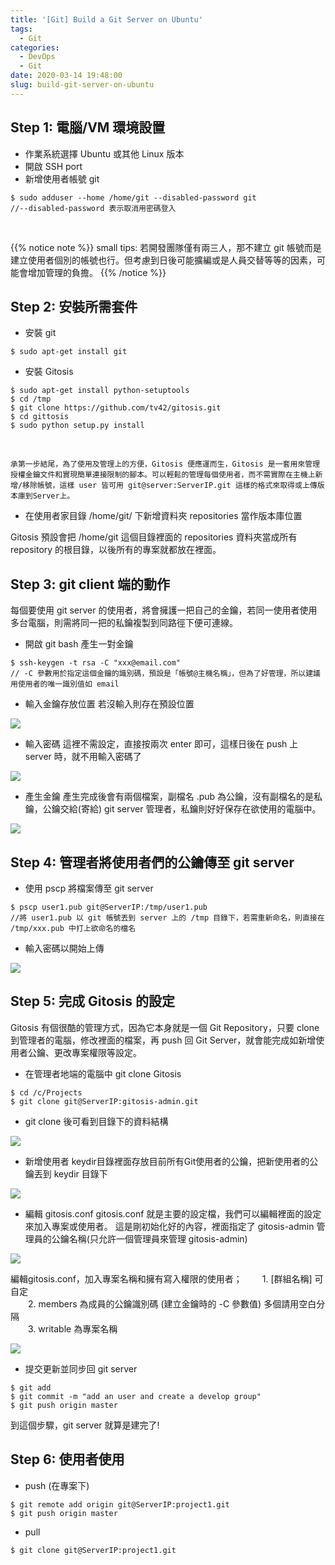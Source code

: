 ```yaml
---
title: '[Git] Build a Git Server on Ubuntu'
tags:
  - Git
categories:
  - DevOps
  - Git
date: 2020-03-14 19:48:00
slug: build-git-server-on-ubuntu
---
```

## Step 1: 電腦/VM 環境設置

- 作業系統選擇 Ubuntu 或其他 Linux 版本
- 開啟 SSH port
- 新增使用者帳號 git

<!--more-->

```
$ sudo adduser --home /home/git --disabled-password git
//--disabled-password 表示取消用密碼登入
```
</br>

{{% notice note %}}
small tips:
若開發團隊僅有兩三人，那不建立 git 帳號而是建立使用者個別的帳號也行。但考慮到日後可能擴編或是人員交替等等的因素，可能會增加管理的負擔。
{{% /notice %}}

## Step 2: 安裝所需套件

- 安裝 git
```
$ sudo apt-get install git
```
- 安裝 Gitosis
```
$ sudo apt-get install python-setuptools
$ cd /tmp
$ git clone https://github.com/tv42/gitosis.git
$ cd gittosis
$ sudo python setup.py install
```
</br>

```
承第一步結尾，為了使用及管理上的方便，Gitosis 便應運而生，Gitosis 是一套用來管理授權金鑰文件和實現簡單連接限制的腳本。可以輕鬆的管理每個使用者，而不需實際在主機上新增/移除帳號，這樣 user 皆可用 git@server:ServerIP.git 這樣的格式來取得或上傳版本庫到Server上。
```
- 在使用者家目錄 /home/git/ 下新增資料夾 repositories 當作版本庫位置

Gitosis 預設會把 /home/git 這個目錄裡面的 repositories 資料夾當成所有 repository 的根目錄，以後所有的專案就都放在裡面。

## Step 3: git client 端的動作
每個要使用 git server 的使用者，將會擁護一把自己的金鑰，若同一使用者使用多台電腦，則需將同一把的私鑰複製到同路徑下便可連線。

- 開啟 git bash 產生一對金鑰
```
$ ssh-keygen -t rsa -C "xxx@email.com"
// -C 參數用於指定這個金鑰的識別碼，預設是「帳號@主機名稱」，但為了好管理，所以建議用使用者的唯一識別值如 email
```
- 輸入金鑰存放位置
若沒輸入則存在預設位置

![](https://imgur.com/0ppmntS.png)

- 輸入密碼
這裡不需設定，直接按兩次 enter 即可，這樣日後在 push 上 server 時，就不用輸入密碼了

![](https://imgur.com/thA3DK7.png)

- 產生金鑰
產生完成後會有兩個檔案，副檔名 .pub 為公鑰，沒有副檔名的是私鑰，公鑰交給(寄給) git server 管理者，私鑰則好好保存在欲使用的電腦中。

![](https://imgur.com/28JswVa.png)

## Step 4: 管理者將使用者們的公鑰傳至 git server
- 使用 pscp 將檔案傳至 git server
```
$ pscp user1.pub git@ServerIP:/tmp/user1.pub
//將 user1.pub 以 git 帳號丟到 server 上的 /tmp 目錄下，若需重新命名，則直接在 /tmp/xxx.pub 中打上欲命名的檔名
```
- 輸入密碼以開始上傳

![](https://imgur.com/3GywqeJ.png)

## Step 5: 完成 Gitosis 的設定

Gitosis 有個很酷的管理方式，因為它本身就是一個 Git Repository，只要 clone 到管理者的電腦，修改裡面的檔案，再 push 回 Git Server，就會能完成如新增使用者公鑰、更改專案權限等設定。

- 在管理者地端的電腦中 git clone Gitosis
```
$ cd /c/Projects
$ git clone git@ServerIP:gitosis-admin.git
```
- git clone 後可看到目錄下的資料結構

![](https://imgur.com/NFLalCV.png)

- 新增使用者
keydir目錄裡面存放目前所有Git使用者的公鑰，把新使用者的公鑰丟到 keydir 目錄下

![](https://imgur.com/4GM2rl3.png)

- 編輯 gitosis.conf
gitosis.conf 就是主要的設定檔，我們可以編輯裡面的設定來加入專案或使用者。
這是剛初始化好的內容，裡面指定了 gitosis-admin 管理員的公鑰名稱(只允許一個管理員來管理 gitosis-admin)

![](https://imgur.com/NkLcrPE.png)

編輯gitosis.conf，加入專案名稱和擁有寫入權限的使用者；
　　1. [群組名稱] 可自定  
　　2. members 為成員的公鑰識別碼 (建立金鑰時的 -C 參數值) 多個請用空白分隔  
　　3. writable 為專案名稱

![](https://imgur.com/EYbI7GT.png)

- 提交更新並同步回 git server
```
$ git add
$ git commit -m "add an user and create a develop group"
$ git push origin master
```
到這個步驟，git server 就算是建完了!

## Step 6: 使用者使用

- push (在專案下)
```
$ git remote add origin git@ServerIP:project1.git
$ git push origin master
```

- pull
```
$ git clone git@ServerIP:project1.git
```